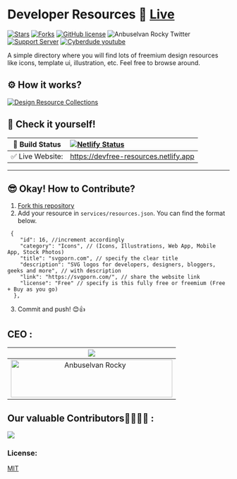 
# Developer Resources 🎉 [Live](https://devfree-resources.netlify.app)

[![Stars](https://img.shields.io/github/stars/anburocky3/developer-resources)](https://github.com/anburocky3/developer-resources)
[![Forks](https://img.shields.io/github/forks/anburocky3/developer-resources)](https://github.com/anburocky3/developer-resources)
[![GitHub license](https://img.shields.io/github/license/anburocky3/developer-resources)](https://github.com/anburocky3/developer-resources)
![Anbuselvan Rocky Twitter](https://img.shields.io/twitter/url?style=social&url=https%3A%2F%2Fgithub.com%2Fanburocky3%2Fdeveloper-resources)
[![Support Server](https://img.shields.io/discord/742347296091537448.svg?label=Discord&logo=Discord&colorB=7289da)](https://discord.gg/6ktMR65YMy)
[![Cyberdude youtube](https://img.shields.io/youtube/channel/subscribers/UCteUj8bL1ppZcS70UCWrVfw?style=social)](https://www.youtube.com/c/cyberdudenetworks)

A simple directory where you will find lots of freemium design resources like
icons, template ui, illustration, etc. Feel free to browse around.

## ⚙️ How it works?

[![Design Resource Collections](./screenshots/presentation.gif)](https://devfree-resources.netlify.app)

## 🎉 Check it yourself!

| 🚧 Build Status  | [![Netlify Status](https://api.netlify.com/api/v1/badges/c0db2fce-a58c-4a21-9457-217bb99cbef4/deploy-status)](https://app.netlify.com/sites/devfree-resources/deploys) |
| ---------------- | :--------------------------------------------------------------------------------------------------------------------------------------------------------------------- |
| ✅ Live Website: | https://devfree-resources.netlify.app                                                                                                                                  |

---

## 😎 Okay! How to Contribute?

1. [Fork this repository](https://github.com/anburocky3/developer-resources/fork)
2. Add your resource in `services/resources.json`. You can find the format
   below.

```jsonc
 {
    "id": 16, //increment accordingly
    "category": "Icons", // (Icons, Illustrations, Web App, Mobile App, Stock Photos)
    "title": "svgporn.com", // specify the clear title
    "description": "SVG logos for developers, designers, bloggers, geeks and more", // with description
    "link": "https://svgporn.com/", // share the website link
    "license": "Free" // specify is this fully free or freemium (Free + Buy as you go)
  },
```

3. Commit and push! 😊👍



## CEO  : 

| <img src = "https://avatars.githubusercontent.com/u/15264938?v=4"> |
| :----------------------------------------------------------:       |
|         <a href="https://bit.ly/AnbuselvanRockyFB"><img src="https://images.cooltext.com/5613923.gif" width="366" height="85" alt="Anbuselvan Rocky" /></a>
                                


## Our valuable Contributors👩‍💻👨‍💻 :

<a href="https://github.com/anburocky3/developer-resources/graphs/contributors">
  <img src="https://contributors-img.web.app/image?repo=anburocky3/developer-resources" />
</a>

### License:

[MIT](./LICENSE)
